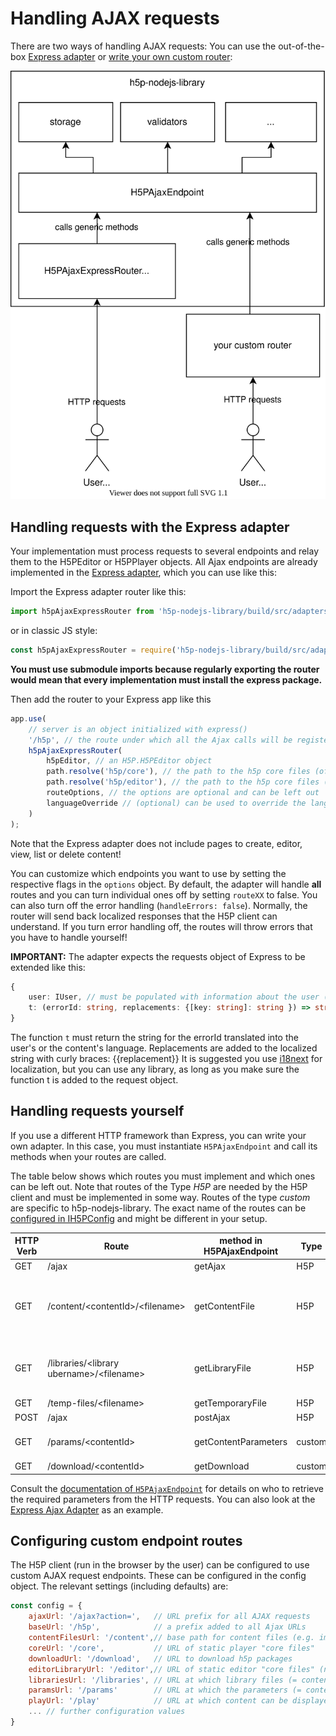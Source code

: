# Handling AJAX requests

There are two ways of handling AJAX requests: You can use the out-of-the-box
[Express adapter](#handling-requests-with-the-express-adapter) or
[write your own custom router](#handling-requests-yourself):

![diagram of the architecture of the H5P Ajax endpoint](ajax-endpoint-architecture.svg)

## Handling requests with the Express adapter

Your implementation must process requests to several endpoints and relay them to
the H5PEditor or H5PPlayer objects. All Ajax endpoints are already implemented
in the [Express adapter](../src/adapters/H5PAjaxRouter/H5PAjaxExpressRouter.ts),
which you can use like this:

Import the Express adapter router like this:

```ts
import h5pAjaxExpressRouter from 'h5p-nodejs-library/build/src/adapters/H5PAjaxRouter/H5PAjaxExpressRouter';
```

or in classic JS style:

```js
const h5pAjaxExpressRouter = require('h5p-nodejs-library/build/src/adapters/H5PAjaxRouter/H5PAjaxExpressRouter');
```

**You must use submodule imports because regularly exporting the router would
mean that every implementation must install the express package.**

Then add the router to your Express app like this

```js
app.use(
    // server is an object initialized with express()
    '/h5p', // the route under which all the Ajax calls will be registered
    h5pAjaxExpressRouter(
        h5pEditor, // an H5P.H5PEditor object
        path.resolve('h5p/core'), // the path to the h5p core files (of the player)
        path.resolve('h5p/editor'), // the path to the h5p core files (of the editor)
        routeOptions, // the options are optional and can be left out
        languageOverride // (optional) can be used to override the language used by i18next http middleware
    )
);
```

Note that the Express adapter does not include pages to create, editor, view,
list or delete content!

You can customize which endpoints you want to use by setting the respective
flags in the `options` object. By default, the adapter will handle **all**
routes and you can turn individual ones off by setting `routeXX` to false.
You can also turn off the error handling (`handleErrors: false`). Normally, the
router will send back localized responses that the H5P client can understand.
If you turn error handling off, the routes will throw errors that you have to
handle yourself!

**IMPORTANT:** The adapter expects the requests object of Express to be extended
like this:

```ts
{
    user: IUser, // must be populated with information about the user (mostly id and access rights)
    t: (errorId: string, replacements: {[key: string]: string }) => string
}
```

The function `t` must return the string for the errorId translated into the
user's or the content's language. Replacements are added to the localized string
with curly braces: {{replacement}}
It is suggested you use [i18next](https://www.i18next.com/) for localization,
but you can use any library, as long as you make sure the function t is added to
the request object.

## Handling requests yourself

If you use a different HTTP framework than Express, you can write your own
adapter. In this case, you must instantiate `H5PAjaxEndpoint` and call its
methods when your routes are called.

The table below shows which routes you must implement and which ones can be left
out. Note that routes of the Type _H5P_ are needed by the H5P client and must be
implemented in some way. Routes of the type _custom_ are specific to
h5p-nodejs-library. The exact name of the routes can be
[configured in IH5PConfig](#configuring-custom-endpoint-routes) and might be
different in your setup.

| HTTP Verb | Route                                        | method in H5PAjaxEndpoint | Type   | Required                                                                              |
| --------- | -------------------------------------------- | ------------------------- | ------ | ------------------------------------------------------------------------------------- |
| GET       | /ajax                                        | getAjax                   | H5P    | yes                                                                                   |
| GET       | /content/\<contentId\>/\<filename\>          | getContentFile            | H5P    | depends on content storage: files in FileContentStorage can also be served statically |
| GET       | /libraries/\<library ubername\>/\<filename\> | getLibraryFile            | H5P    | depends on library storage: files in FileLibraryStorage can also be served statically |
| GET       | /temp-files/\<filename\>                     | getTemporaryFile          | H5P    | yes                                                                                   |
| POST      | /ajax                                        | postAjax                  | H5P    | yes                                                                                   |
| GET       | /params/\<contentId\>                        | getContentParameters      | custom | if you use the default renderer script of the editor                                  |
| GET       | /download\/<contentId\>                      | getDownload               | custom | no                                                                                    |

Consult the [documentation of `H5PAjaxEndpoint`](/src/H5PAjaxEndpoint.ts) for
details on who to retrieve the required parameters from the HTTP requests. You
can also look at the [Express Ajax Adapter](/src/adapters/H5PAjaxRouter/H5PAjaxExpressController.ts)
as an example.

## Configuring custom endpoint routes

The H5P client (run in the browser by the user) can be configured to use custom
AJAX request endpoints. These can be configured in the config object.
The relevant settings (including defaults) are:

```js
const config = {
    ajaxUrl: '/ajax?action=',   // URL prefix for all AJAX requests
    baseUrl: '/h5p',            // a prefix added to all Ajax URLs
    contentFilesUrl: '/content',// base path for content files (e.g. images, video)
    coreUrl: '/core',           // URL of static player "core files"
    downloadUrl: '/download',   // URL to download h5p packages
    editorLibraryUrl: '/editor',// URL of static editor "core files" (not the content types!)
    librariesUrl: '/libraries', // URL at which library files (= content types) can be retrieved
    paramsUrl: '/params'        // URL at which the parameters (= content.json) of content can be retrieved
    playUrl: '/play'            // URL at which content can be displayed
    ... // further configuration values
}
```
